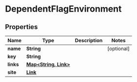 

# DependentFlagEnvironment


## Properties

| Name | Type | Description | Notes |
|------------ | ------------- | ------------- | -------------|
|**name** | **String** |  |  [optional] |
|**key** | **String** |  |  |
|**links** | [**Map&lt;String, Link&gt;**](Link.md) |  |  |
|**site** | [**Link**](Link.md) |  |  |



